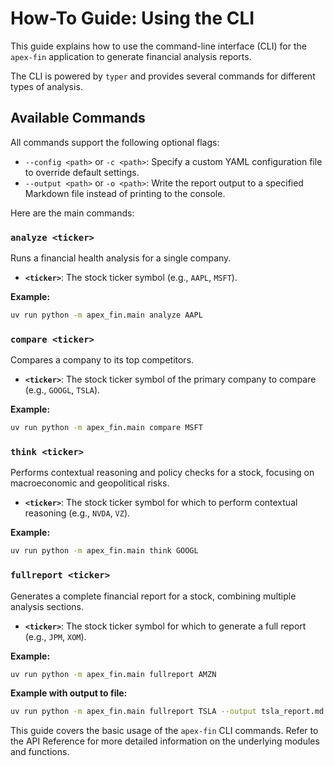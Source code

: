 # How-To Guide: Using the CLI

This guide explains how to use the command-line interface (CLI) for the `apex-fin` application to generate financial analysis reports.

The CLI is powered by `typer` and provides several commands for different types of analysis.

## Available Commands

All commands support the following optional flags:

* `--config <path>` or `-c <path>`: Specify a custom YAML configuration file to override default settings.
* `--output <path>` or `-o <path>`: Write the report output to a specified Markdown file instead of printing to the console.

Here are the main commands:

### `analyze <ticker>`

Runs a financial health analysis for a single company.

* **`<ticker>`**: The stock ticker symbol (e.g., `AAPL`, `MSFT`).

**Example:**

```bash
uv run python -m apex_fin.main analyze AAPL
```

### `compare <ticker>`

Compares a company to its top competitors.

* **`<ticker>`**: The stock ticker symbol of the primary company to compare (e.g., `GOOGL`, `TSLA`).

**Example:**

```bash
uv run python -m apex_fin.main compare MSFT
```

### `think <ticker>`

Performs contextual reasoning and policy checks for a stock, focusing on macroeconomic and geopolitical risks.

* **`<ticker>`**: The stock ticker symbol for which to perform contextual reasoning (e.g., `NVDA`, `VZ`).

**Example:**

```bash
uv run python -m apex_fin.main think GOOGL
```

### `fullreport <ticker>`

Generates a complete financial report for a stock, combining multiple analysis sections.

* **`<ticker>`**: The stock ticker symbol for which to generate a full report (e.g., `JPM`, `XOM`).

**Example:**

```bash
uv run python -m apex_fin.main fullreport AMZN
```

**Example with output to file:**

```bash
uv run python -m apex_fin.main fullreport TSLA --output tsla_report.md
```

This guide covers the basic usage of the `apex-fin` CLI commands. Refer to the API Reference for more detailed information on the underlying modules and functions.
